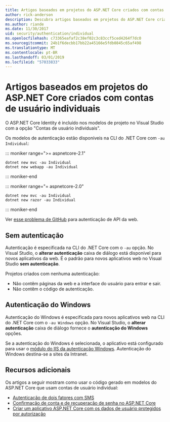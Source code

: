 ```yaml
---
title: Artigos baseados em projetos do ASP.NET Core criados com contas de usuário individuais
author: rick-anderson
description: Descubra artigos baseados em projetos do ASP.NET Core criados com contas de usuário individuais.
ms.author: riande
ms.date: 11/30/2017
uid: security/authentication/individual
ms.openlocfilehash: c73365eafaf2c38ef02c3c83ccf5ced4264f7dc0
ms.sourcegitcommit: 24b1f6decbb17bb22a45166e5fdb0845c65af498
ms.translationtype: MT
ms.contentlocale: pt-BR
ms.lasthandoff: 03/01/2019
ms.locfileid: "57033833"
---
```

# <a name="articles-based-on-aspnet-core-projects-created-with-individual-user-accounts"></a>Artigos baseados em projetos do ASP.NET Core criados com contas de usuário individuais

O ASP.NET Core Identity é incluído nos modelos de projeto no Visual Studio com a opção "Contas de usuário individuais".

Os modelos de autenticação estão disponíveis na CLI do .NET Core com `-au Individual`:

::: moniker range=">= aspnetcore-2.1"

```console
dotnet new mvc -au Individual
dotnet new webapp -au Individual
```

::: moniker-end

::: moniker range="= aspnetcore-2.0"

```console
dotnet new mvc -au Individual
dotnet new razor -au Individual
```

::: moniker-end

Ver [esse problema de GitHub](https://github.com/aspnet/AspNetCore/issues/5833) para autenticação de API da web.

<a name="no"></a>
## <a name="no-authentication"></a>Sem autenticação

Autenticação é especificada na CLI do .NET Core com o `-au` opção. No Visual Studio, o **alterar autenticação** caixa de diálogo está disponível para novos aplicativos da web. É o padrão para novos aplicativos web no Visual Studio **sem autenticação**.

Projetos criados com nenhuma autenticação:

* Não contêm páginas da web e a interface do usuário para entrar e sair.
* Não contêm o código de autenticação.

<a name="win"></a>
## <a name="windows-authentication"></a>Autenticação do Windows

Autenticação do Windows é especificada para novos aplicativos web na CLI do .NET Core com o `-au Windows` opção. No Visual Studio, o **alterar autenticação** caixa de diálogo fornece o **autenticação do Windows** opções.

Se a autenticação do Windows é selecionada, o aplicativo está configurado para usar o [módulo do IIS da autenticação Windows](xref:host-and-deploy/iis/modules). Autenticação do Windows destina-se a sites da Intranet.

## <a name="additional-resources"></a>Recursos adicionais

Os artigos a seguir mostram como usar o código gerado em modelos do ASP.NET Core que usam contas de usuário individual:

* [Autenticação de dois fatores com SMS](xref:security/authentication/2fa)
* [Confirmação de conta e de recuperação de senha no ASP.NET Core](xref:security/authentication/accconfirm)
* [Criar um aplicativo ASP.NET Core com os dados de usuário protegidos por autorização](xref:security/authorization/secure-data)
